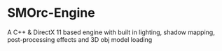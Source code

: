 # SMOrc-Engine
A C++ & DirectX 11 based engine with built in lighting, shadow mapping, post-processing effects and 3D obj model loading
